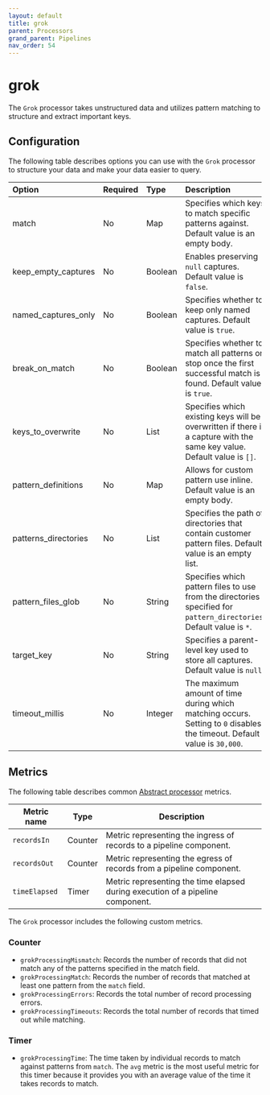 ```yaml
---
layout: default
title: grok
parent: Processors
grand_parent: Pipelines
nav_order: 54
---
```


# grok

The `Grok` processor takes unstructured data and utilizes pattern matching to structure and extract important keys.

## Configuration

The following table describes options you can use with the `Grok` processor to structure your data and make your data easier to query.

| Option               | Required | Type    | Description                                                                                                              |
| :------------------- | :------- | :------ | :----------------------------------------------------------------------------------------------------------------------- |
| match                | No       | Map     | Specifies which keys to match specific patterns against. Default value is an empty body.                                 |
| keep_empty_captures  | No       | Boolean | Enables preserving `null` captures. Default value is `false`.                                                            |
| named_captures_only  | No       | Boolean | Specifies whether to keep only named captures. Default value is `true`.                                                  |
| break_on_match       | No       | Boolean | Specifies whether to match all patterns or stop once the first successful match is found. Default value is `true`.       |
| keys_to_overwrite    | No       | List    | Specifies which existing keys will be overwritten if there is a capture with the same key value. Default value is `[]`.  |
| pattern_definitions  | No       | Map     | Allows for custom pattern use inline. Default value is an empty body.                                                    |
| patterns_directories | No       | List    | Specifies the path of directories that contain customer pattern files. Default value is an empty list.                   |
| pattern_files_glob   | No       | String  | Specifies which pattern files to use from the directories specified for `pattern_directories`. Default value is `*`.     |
| target_key           | No       | String  | Specifies a parent-level key used to store all captures. Default value is `null`.                                        |
| timeout_millis       | No       | Integer | The maximum amount of time during which matching occurs. Setting to `0` disables the timeout. Default value is `30,000`. |

<!---## Configuration

Content will be added to this section.--->

## Metrics

The following table describes common [Abstract processor](https://github.com/opensearch-project/data-prepper/blob/main/data-prepper-api/src/main/java/org/opensearch/dataprepper/model/processor/AbstractProcessor.java) metrics.

| Metric name   | Type    | Description                                                                    |
| ------------- | ------- | ------------------------------------------------------------------------------ |
| `recordsIn`   | Counter | Metric representing the ingress of records to a pipeline component.            |
| `recordsOut`  | Counter | Metric representing the egress of records from a pipeline component.           |
| `timeElapsed` | Timer   | Metric representing the time elapsed during execution of a pipeline component. |

The `Grok` processor includes the following custom metrics.

### Counter

- `grokProcessingMismatch`: Records the number of records that did not match any of the patterns specified in the match field.
- `grokProcessingMatch`: Records the number of records that matched at least one pattern from the `match` field.
- `grokProcessingErrors`: Records the total number of record processing errors.
- `grokProcessingTimeouts`: Records the total number of records that timed out while matching.

### Timer

- `grokProcessingTime`: The time taken by individual records to match against patterns from `match`. The `avg` metric is the most useful metric for this timer because it provides you with an average value of the time it takes records to match.
